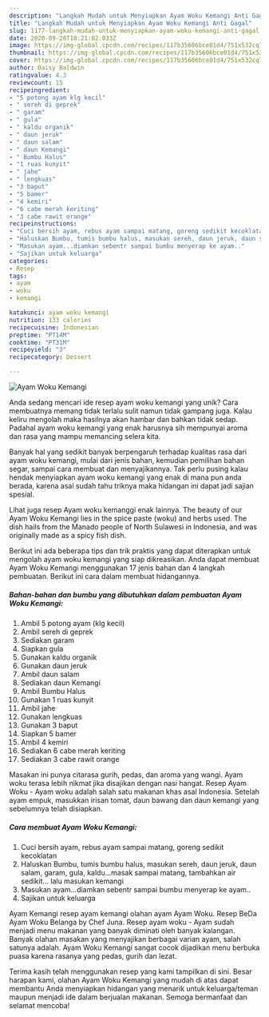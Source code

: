 ```yaml
---
description: "Langkah Mudah untuk Menyiapkan Ayam Woku Kemangi Anti Gagal"
title: "Langkah Mudah untuk Menyiapkan Ayam Woku Kemangi Anti Gagal"
slug: 1177-langkah-mudah-untuk-menyiapkan-ayam-woku-kemangi-anti-gagal
date: 2020-09-28T10:21:02.033Z
image: https://img-global.cpcdn.com/recipes/117b35606bce01d4/751x532cq70/ayam-woku-kemangi-foto-resep-utama.jpg
thumbnail: https://img-global.cpcdn.com/recipes/117b35606bce01d4/751x532cq70/ayam-woku-kemangi-foto-resep-utama.jpg
cover: https://img-global.cpcdn.com/recipes/117b35606bce01d4/751x532cq70/ayam-woku-kemangi-foto-resep-utama.jpg
author: Daisy Baldwin
ratingvalue: 4.3
reviewcount: 15
recipeingredient:
- "5 potong ayam klg kecil"
- " sereh di geprek"
- " garam"
- " gula"
- " kaldu organik"
- " daun jeruk"
- " daun salam"
- " daun Kemangi"
- " Bumbu Halus"
- "1 ruas kunyit"
- " jahe"
- " lengkuas"
- "3 baput"
- "5 bamer"
- "4 kemiri"
- "6 cabe merah keriting"
- "3 cabe rawit orange"
recipeinstructions:
- "Cuci bersih ayam, rebus ayam sampai matang, goreng sedikit kecoklatan"
- "Haluskan Bumbu, tumis bumbu halus, masukan sereh, daun jeruk, daun salam, garam, gula, kaldu...masak sampai matang, tambahkan air sedikit... lalu masukan kemangi"
- "Masukan ayam...diamkan sebentr sampai bumbu menyerap ke ayam.."
- "Sajikan untuk keluarga"
categories:
- Resep
tags:
- ayam
- woku
- kemangi

katakunci: ayam woku kemangi 
nutrition: 133 calories
recipecuisine: Indonesian
preptime: "PT14M"
cooktime: "PT31M"
recipeyield: "3"
recipecategory: Dessert

---
```



![Ayam Woku Kemangi](https://img-global.cpcdn.com/recipes/117b35606bce01d4/751x532cq70/ayam-woku-kemangi-foto-resep-utama.jpg)

Anda sedang mencari ide resep ayam woku kemangi yang unik? Cara membuatnya memang tidak terlalu sulit namun tidak gampang juga. Kalau keliru mengolah maka hasilnya akan hambar dan bahkan tidak sedap. Padahal ayam woku kemangi yang enak harusnya sih mempunyai aroma dan rasa yang mampu memancing selera kita.

Banyak hal yang sedikit banyak berpengaruh terhadap kualitas rasa dari ayam woku kemangi, mulai dari jenis bahan, kemudian pemilihan bahan segar, sampai cara membuat dan menyajikannya. Tak perlu pusing kalau hendak menyiapkan ayam woku kemangi yang enak di mana pun anda berada, karena asal sudah tahu triknya maka hidangan ini dapat jadi sajian spesial.

Lihat juga resep Ayam woku kemanggi enak lainnya. The beauty of our Ayam Woku Kemangi lies in the spice paste (woku) and herbs used. The dish hails from the Manado people of North Sulawesi in Indonesia, and was originally made as a spicy fish dish.


Berikut ini ada beberapa tips dan trik praktis yang dapat diterapkan untuk mengolah ayam woku kemangi yang siap dikreasikan. Anda dapat membuat Ayam Woku Kemangi menggunakan 17 jenis bahan dan 4 langkah pembuatan. Berikut ini cara dalam membuat hidangannya.

<!--inarticleads1-->

##### Bahan-bahan dan bumbu yang dibutuhkan dalam pembuatan Ayam Woku Kemangi:

1. Ambil 5 potong ayam (klg kecil)
1. Ambil  sereh di geprek
1. Sediakan  garam
1. Siapkan  gula
1. Gunakan  kaldu organik
1. Gunakan  daun jeruk
1. Ambil  daun salam
1. Sediakan  daun Kemangi
1. Ambil  Bumbu Halus
1. Gunakan 1 ruas kunyit
1. Ambil  jahe
1. Gunakan  lengkuas
1. Gunakan 3 baput
1. Siapkan 5 bamer
1. Ambil 4 kemiri
1. Sediakan 6 cabe merah keriting
1. Sediakan 3 cabe rawit orange


Masakan ini punya citarasa gurih, pedas, dan aroma yang wangi. Ayam woku terasa lebih nikmat jika disajikan dengan nasi hangat. Resep Ayam Woku - Ayam woku adalah salah satu makanan khas asal Indonesia. Setelah ayam empuk, masukkan irisan tomat, daun bawang dan daun kemangi yang sebelumnya telah disiapkan. 

<!--inarticleads2-->

##### Cara membuat Ayam Woku Kemangi:

1. Cuci bersih ayam, rebus ayam sampai matang, goreng sedikit kecoklatan
1. Haluskan Bumbu, tumis bumbu halus, masukan sereh, daun jeruk, daun salam, garam, gula, kaldu...masak sampai matang, tambahkan air sedikit... lalu masukan kemangi
1. Masukan ayam...diamkan sebentr sampai bumbu menyerap ke ayam..
1. Sajikan untuk keluarga


Ayam Kemangi resep ayam kemangi olahan ayam Ayam Woku. Resep BeDa Ayam Woku Belanga by Chef Juna. Resep ayam woku - Ayam sudah menjadi menu makanan yang banyak diminati oleh banyak kalangan. Banyak olahan masakan yang menyajikan berbagai varian ayam, salah satunya adalah. Ayam Woku Kemangi sangat cocok dijadikan menu berbuka puasa karena rasanya yang pedas, gurih dan lezat. 

Terima kasih telah menggunakan resep yang kami tampilkan di sini. Besar harapan kami, olahan Ayam Woku Kemangi yang mudah di atas dapat membantu Anda menyiapkan hidangan yang menarik untuk keluarga/teman maupun menjadi ide dalam berjualan makanan. Semoga bermanfaat dan selamat mencoba!
